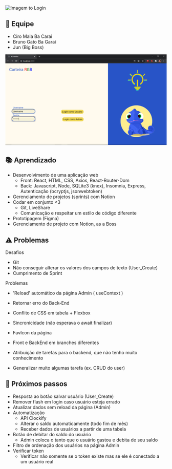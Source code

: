 ![Imagem to Login](https://github.com/cirofalsarella/RGB-wallet/blob/main/Imagens/.png)

## 👯 Equipe

- Ciro Mala Ba Carai
- Bruno Gato Ba Garai
- Jun (Big Boss)

![Imagem to time](https://github.com/cirofalsarella/RGB-wallet/blob/main/Imagens/login.png)

## 📚 Aprendizado

- Desenvolvimento de uma aplicação web
    - Front: React, HTML, CSS, Axios, React-Router-Dom
    - Back: Javascript, Node, SQLite3 (knex), Insomnia, Express, Autenticação (bcryptjs, jsonwebtoken)
- Gerenciamento de projetos (sprints) com Notion
- Codar em conjunto <3
    - Git, LiveShare
    - Comunicação e respeitar um estilo de código diferente
- Prototipagem (Figma)
- Gerenciamento de projeto com Notion, as a Boss

## ⚠️ Problemas

Desafios

- Git
- Não conseguir alterar os valores dos campos de texto (User_Create)
- Cumprimento de Sprint

Problemas

- 'Reload' automático da página Admin ( useContext )
- Retornar erro do Back-End
- Conflito de CSS em tabela + Flexbox
- Sincronicidade (não esperava o await finalizar)
- FavIcon da página

- Front e BackEnd em branches diferentes
- Atribuição de tarefas para o backend, que não tenho muito conhecimento
- Generalizar muito algumas tarefa (ex. CRUD do user)

## 💫 Próximos passos

- Resposta ao botão salvar usuário (User_Create)
- Remover flash em login caso usuário esteja errado
- Atualizar dados sem reload da página (Admin)
- Automatização
    - API Clockify
    - Alterar o saldo automaticamente (todo fim de mês)
    - Receber dados de usuários a partir de uma tabela
- Botão de debitar do saldo do usuário
    - Admin coloca o tanto que o usuário gastou e debita de seu saldo
- Filtro de ordenação dos usuários na página Admin
- Verificar token
    - Verificar não somente se o token existe mas se ele é conectado a um usuário real
